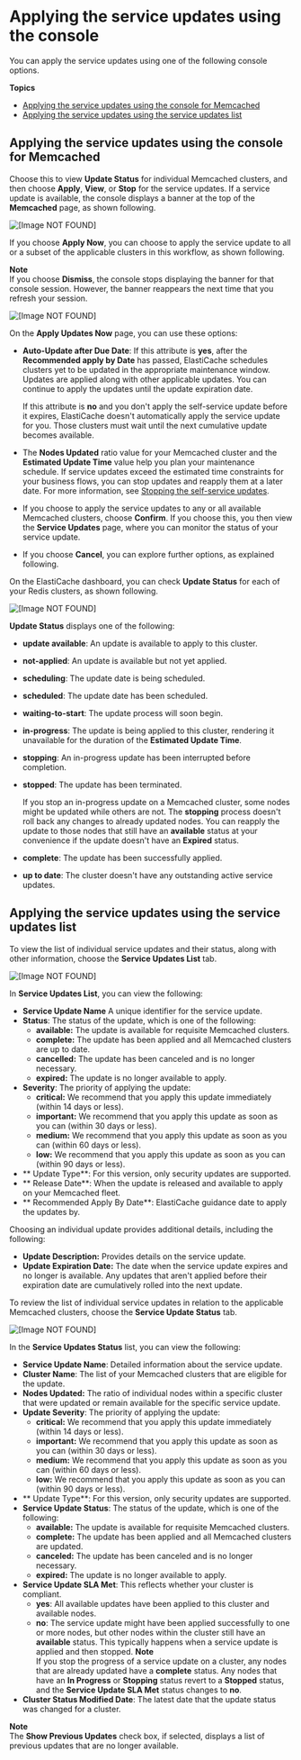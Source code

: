 # Applying the service updates using the console<a name="applying-updates-console"></a>

You can apply the service updates using one of the following console options\. 

**Topics**
+ [Applying the service updates using the console for Memcached](#applying-updates-console-memcached-console)
+ [Applying the service updates using the service updates list](#applying-updates-elasticache-update-console-memcached)

## Applying the service updates using the console for Memcached<a name="applying-updates-console-memcached-console"></a>

Choose this to view **Update Status** for individual Memcached clusters, and then choose **Apply**, **View**, or **Stop** for the service updates\. If a service update is available, the console displays a banner at the top of the **Memcached** page, as shown following\.

![\[Image NOT FOUND\]](http://docs.aws.amazon.com/AmazonElastiCache/latest/mem-ug/images/mem-update-available.png)

If you choose **Apply Now**, you can choose to apply the service update to all or a subset of the applicable clusters in this workflow, as shown following\. 

**Note**  
If you choose **Dismiss**, the console stops displaying the banner for that console session\. However, the banner reappears the next time that you refresh your session\. 

![\[Image NOT FOUND\]](http://docs.aws.amazon.com/AmazonElastiCache/latest/mem-ug/images/mem-self-service.png)

On the **Apply Updates Now** page, you can use these options:
+ **Auto\-Update after Due Date**: If this attribute is **yes**, after the **Recommended apply by Date** has passed, ElastiCache schedules clusters yet to be updated in the appropriate maintenance window\. Updates are applied along with other applicable updates\. You can continue to apply the updates until the update expiration date\. 

  If this attribute is **no** and you don't apply the self\-service update before it expires, ElastiCache doesn't automatically apply the service update for you\. Those clusters must wait until the next cumulative update becomes available\.
+ The **Nodes Updated** ratio value for your Memcached cluster and the **Estimated Update Time** value help you plan your maintenance schedule\. If service updates exceed the estimated time constraints for your business flows, you can stop updates and reapply them at a later date\. For more information, see [Stopping the self\-service updates](stopping-self-service-updates.md)\.
+ If you choose to apply the service updates to any or all available Memcached clusters, choose **Confirm**\. If you choose this, you then view the **Service Updates** page, where you can monitor the status of your service update\.
+ If you choose **Cancel**, you can explore further options, as explained following\.

On the ElastiCache dashboard, you can check **Update Status** for each of your Redis clusters, as shown following\.

![\[Image NOT FOUND\]](http://docs.aws.amazon.com/AmazonElastiCache/latest/mem-ug/images/mem-update-status.png)

**Update Status** displays one of the following:
+ **update available**: An update is available to apply to this cluster\.
+ **not\-applied**: An update is available but not yet applied\.
+ **scheduling**: The update date is being scheduled\.
+ **scheduled**: The update date has been scheduled\.
+ **waiting\-to\-start**: The update process will soon begin\.
+ **in\-progress**: The update is being applied to this cluster, rendering it unavailable for the duration of the **Estimated Update Time**\.
+ **stopping**: An in\-progress update has been interrupted before completion\.
+ **stopped**: The update has been terminated\.

  If you stop an in\-progress update on a Memcached cluster, some nodes might be updated while others are not\. The **stopping** process doesn't roll back any changes to already updated nodes\. You can reapply the update to those nodes that still have an **available** status at your convenience if the update doesn't have an **Expired** status\.
+ **complete**: The update has been successfully applied\.
+ **up to date**: The cluster doesn't have any outstanding active service updates\.

## Applying the service updates using the service updates list<a name="applying-updates-elasticache-update-console-memcached"></a>

To view the list of individual service updates and their status, along with other information, choose the **Service Updates List** tab\. 

![\[Image NOT FOUND\]](http://docs.aws.amazon.com/AmazonElastiCache/latest/mem-ug/images/mem-update-available-list.png)

In **Service Updates List**, you can view the following:
+ **Service Update Name** A unique identifier for the service update\.
+ **Status**: The status of the update, which is one of the following:
  + **available:** The update is available for requisite Memcached clusters\.
  + **complete:** The update has been applied and all Memcached clusters are up to date\. 
  + **cancelled:** The update has been canceled and is no longer necessary\.
  + **expired:** The update is no longer available to apply\.
+ **Severity**: The priority of applying the update:
  + **critical:** We recommend that you apply this update immediately \(within 14 days or less\)\.
  + **important:** We recommend that you apply this update as soon as you can \(within 30 days or less\)\.
  + **medium:** We recommend that you apply this update as soon as you can \(within 60 days or less\)\.
  + **low:** We recommend that you apply this update as soon as you can \(within 90 days or less\)\.
+ ** Update Type**: For this version, only security updates are supported\.
+ ** Release Date**: When the update is released and available to apply on your Memcached fleet\.
+ ** Recommended Apply By Date**: ElastiCache guidance date to apply the updates by\.

Choosing an individual update provides additional details, including the following:
+ **Update Description:** Provides details on the service update\.
+ **Update Expiration Date:** The date when the service update expires and no longer is available\. Any updates that aren't applied before their expiration date are cumulatively rolled into the next update\.

To review the list of individual service updates in relation to the applicable Memcached clusters, choose the **Service Update Status** tab\. 

![\[Image NOT FOUND\]](http://docs.aws.amazon.com/AmazonElastiCache/latest/mem-ug/images/mem-update-available-list-applied.png)

In the **Service Updates Status** list, you can view the following:
+ **Service Update Name**: Detailed information about the service update\.
+ **Cluster Name**: The list of your Memcached clusters that are eligible for the update\.
+ **Nodes Updated:** The ratio of individual nodes within a specific cluster that were updated or remain available for the specific service update\.
+ **Update Severity**: The priority of applying the update:
  + **critical:** We recommend that you apply this update immediately \(within 14 days or less\)\.
  + **important:** We recommend that you apply this update as soon as you can \(within 30 days or less\)\.
  + **medium:** We recommend that you apply this update as soon as you can \(within 60 days or less\)\.
  + **low:** We recommend that you apply this update as soon as you can \(within 90 days or less\)\.
+ ** Update Type**: For this version, only security updates are supported\.
+ **Service Update Status**: The status of the update, which is one of the following:
  + **available:** The update is available for requisite Memcached clusters\.
  + **complete:** The update has been applied and all Memcached clusters are updated\.
  + **canceled:** The update has been canceled and is no longer necessary\.
  + **expired:** The update is no longer available to apply\.
+ **Service Update SLA Met**: This reflects whether your cluster is compliant\.
  + **yes**: All available updates have been applied to this cluster and available nodes\. 
  + **no**: The service update might have been applied successfully to one or more nodes, but other nodes within the cluster still have an **available** status\. This typically happens when a service update is applied and then stopped\. 
**Note**  
If you stop the progress of a service update on a cluster, any nodes that are already updated have a **complete** status\. Any nodes that have an **In Progress** or **Stopping** status revert to a **Stopped** status, and the **Service Update SLA Met** status changes to **no**\. 
+ **Cluster Status Modified Date**: The latest date that the update status was changed for a cluster\.

**Note**  
The **Show Previous Updates** check box, if selected, displays a list of previous updates that are no longer available\.